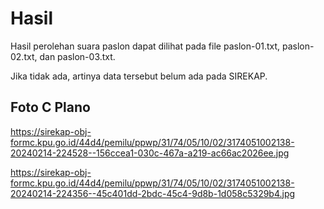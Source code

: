 # Hasil

Hasil perolehan suara paslon dapat dilihat pada file paslon-01.txt, paslon-02.txt, dan paslon-03.txt.

Jika tidak ada, artinya data tersebut belum ada pada SIREKAP.

## Foto C Plano

https://sirekap-obj-formc.kpu.go.id/44d4/pemilu/ppwp/31/74/05/10/02/3174051002138-20240214-224528--156ccea1-030c-467a-a219-ac66ac2026ee.jpg

https://sirekap-obj-formc.kpu.go.id/44d4/pemilu/ppwp/31/74/05/10/02/3174051002138-20240214-224356--45c401dd-2bdc-45c4-9d8b-1d058c5329b4.jpg

